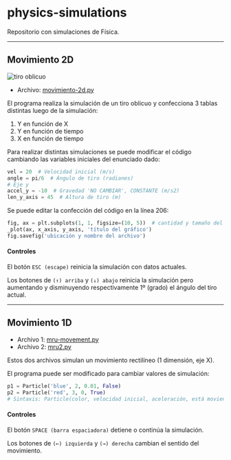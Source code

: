 # physics-simulations
Repositorio con simulaciones de Física.

--- 
## Movimiento 2D
![tiro oblicuo](https://github.com/ianchu0317/physics-simulations/assets/71509578/c338e71d-ce1c-4db1-be9a-f2770cf104c0)

- Archivo: [movimiento-2d.py](https://github.com/ianchu0317/physics-simulations/blob/main/movimiento-2d.py)

El programa realiza la simulación de un tiro oblicuo y confecciona 3 tablas distintas luego de la simulación:
1. Y en función de X
2. Y en función de tiempo
3. X en función de tiempo

Para realizar distintas simulaciones se puede modificar el código cambiando las variables iniciales del enunciado dado:
```py
vel = 20  # Velocidad inicial (m/s)
angle = pi/6  # Ángulo de tiro (radianes)
# Eje y
accel_y = -10  # Gravedad 'NO CAMBIAR', CONSTANTE (m/s2)
len_y_axis = 45  # Altura de tiro (m)
```
Se puede editar la confección del código en la línea 206:
```py
fig, ax = plt.subplots(1, 1, figsize=(10, 5))  # cantidad y tamaño del gráfico
_plot(ax, x_axis, y_axis, 'título del gráfico')
fig.savefig('ubicación y nombre del archivo')      
```
#### Controles
El botón `ESC (escape)` reinicia la simulación con datos actuales. 

Los botones de `(↑) arriba` y `(↓) abajo` reinicia la simulación pero aumentando y disminuyendo respectivamente 1º (grado) el ángulo del tiro actual.

---
## Movimiento 1D
- Archivo 1: [mru-movement.py](https://github.com/ianchu0317/physics-simulations/blob/main/mru-movement.py)
- Archivo 2: [mru2.py](https://github.com/ianchu0317/physics-simulations/blob/main/mru2.py)

Estos dos archivos simulan un movimiento rectilíneo (1 dimensión, eje X). 

El programa puede ser modificado para cambiar valores de simulación:
```py
p1 = Particle('blue', 2, 0.01, False)
p2 = Particle('red', 3, 0, True)
# Sintaxis: Particle(color, velocidad inicial, aceleración, está moviendo)
```

#### Controles
El botón `SPACE (barra espaciadora)` detiene o continúa la simulación.

Los botones de ``(←) izquierda`` y ``(→) derecha`` cambian el sentido del movimiento.
